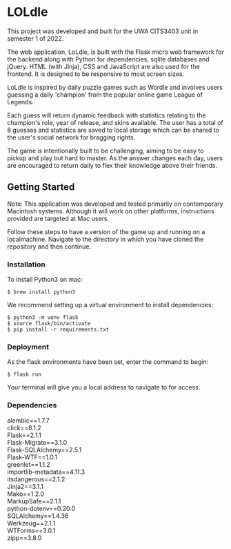 # LOLdle
This project was developed and built for the UWA CITS3403 unit in semester 1 of 2022.

The web application, LoLdle, is built with the Flask micro web framework for the backend along with Python for dependencies, sqlite databases and jQuery.
HTML (with Jinja), CSS and JavaScript are also used for the frontend. It is designed to be responsive to most screen sizes. 

LoLdle is inspired by daily puzzle games such as Wordle and involves users guessing a daily 'champion' from the popular online game League of Legends. 

Each guess will return dynamic feedback with statistics relating to the champion's role, year of release, and skins available. 
The user has a total of 8 guesses and statistics are saved to local storage which can be shared to the user's social network 
for bragging rights. 

The game is intentionally built to be challenging, aiming to be easy to pickup and play but hard to master. 
As the answer changes each day, users are encouraged to return daily to flex their knowledge above their friends. 

## Getting Started
Note: This application was developed and tested primarily on contemporary Macintosh systems. 
Although it will work on other platforms, instructions provided are targeted at Mac users.

Follow these steps to have a version of the game up and running on a localmachine. 
Navigate to the directory in which you have cloned the repository and then continue. 

### Installation
To install Python3 on mac:

```
$ brew install python3
```

We recommend setting up a virtual environment to install dependencies:
```
$ python3 -m venv flask
$ source flask/bin/activate
$ pip install -r requirements.txt
```

### Deployment
As the flask environments have been set, enter the command to begin:
```
$ flask run
```
Your terminal will give you a local address to navigate to for access.

### Dependencies
alembic==1.7.7    
click==8.1.2  
Flask==2.1.1  
Flask-Migrate==3.1.0  
Flask-SQLAlchemy==2.5.1  
Flask-WTF==1.0.1   
greenlet==1.1.2   
importlib-metadata==4.11.3   
itsdangerous==2.1.2   
Jinja2==3.1.1   
Mako==1.2.0   
MarkupSafe==2.1.1   
python-dotenv==0.20.0   
SQLAlchemy==1.4.36   
Werkzeug==2.1.1   
WTForms==3.0.1   
zipp==3.8.0   
